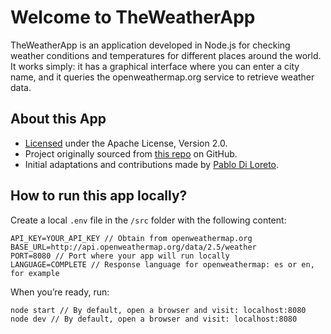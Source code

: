 # Welcome to TheWeatherApp
TheWeatherApp is an application developed in Node.js for checking weather conditions and temperatures for different places around the world. It works simply: it has a graphical interface where you can enter a city name, and it queries the openweathermap.org service to retrieve weather data.

## About this App
* [Licensed](LICENSE) under the Apache License, Version 2.0.
* Project originally sourced from [this repo](https://github.com/bmorelli25/simple-nodejs-weather-app) on GitHub.
* Initial adaptations and contributions made by [Pablo Di Loreto](https://pablodiloreto.com/).

## How to run this app locally?

Create a local `.env` file in the `/src` folder with the following content:

```
API_KEY=YOUR_API_KEY // Obtain from openweathermap.org 
BASE_URL=http://api.openweathermap.org/data/2.5/weather 
PORT=8080 // Port where your app will run locally 
LANGUAGE=COMPLETE // Response language for openweathermap: es or en, for example
```
When you’re ready, run:

```
node start // By default, open a browser and visit: localhost:8080
node dev // By default, open a browser and visit: localhost:8080
```
